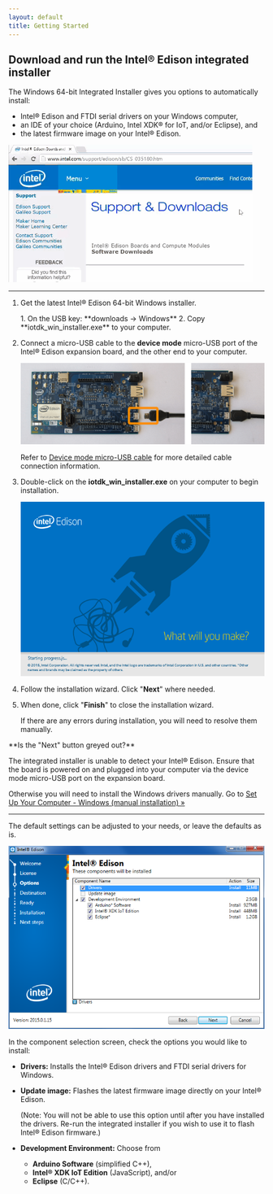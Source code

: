 ```yaml
---
layout: default
title: Getting Started
---
```


## Download and run the Intel® Edison integrated installer

The Windows 64-bit Integrated Installer gives you options to automatically install:

* Intel® Edison and FTDI serial drivers on your Windows computer,
* an IDE of your choice (Arduino, Intel XDK® for IoT, and/or Eclipse), and
* the latest firmware image on your Intel® Edison.

![Animated gif: installing Intel® Edison drivers using integrated installer](images/install_integrated_installer-animated.gif)

---

1. Get the latest Intel® Edison 64-bit Windows installer.

    <div class="callout goto" markdown="1">
    1. On the USB key: **downloads → Windows**
    2. Copy **iotdk_win_installer.exe** to your computer.
    </div>

2. Connect a micro-USB cable to the **device mode** micro-USB port of the Intel® Edison expansion board, and the other end to your computer.

    ![Micro-USB cable being plugged into the top micro-USB connector](../../assembly/arduino_expansion_board/images/device_mode-usb_cable-before_after.png)
  
    Refer to [Device mode micro-USB cable](../../assembly/arduino_expansion_board/details-device_mode_cable.html) for more detailed cable connection information.

3. Double-click on the **iotdk_win_installer.exe** on your computer to begin installation. 
  
    ![Intel® Edison 64-bit integrated installer wizard](images/integrated_installer_wizard.png)

4. Follow the installation wizard. Click "**Next**" where needed. 

5. When done, click "**Finish**" to close the installation wizard. 
  
    If there are any errors during installation, you will need to resolve them manually.

<div class="callout troubleshooting" markdown="1">
**Is the "Next" button greyed out?**

The integrated installer is unable to detect your Intel® Edison. Ensure that the board is powered on and plugged into your computer via the device mode micro-USB port on the expansion board.

Otherwise you will need to install the Windows drivers manually. Go to [Set Up Your Computer - Windows (manual installation) »](manual_installation.html) 
</div>

---

The default settings can be adjusted to your needs, or leave the defaults as is. 

![Configure Intel® Edison 64-bit integrated installion](images/integrated_installer_wizard-config_screen.png)

In the component selection screen, check the options you would like to install:

  * **Drivers:** 
    Installs the Intel® Edison drivers and FTDI serial drivers for Windows.

  * **Update image:** 
    Flashes the latest firmware image directly on your Intel® Edison.
    
    (Note: You will not be able to use this option until after you have installed the drivers. Re-run the integrated installer if you wish to use it to flash Intel® Edison firmware.)

  * **Development Environment:** Choose from 
      * **Arduino Software** (simplified C++), 
      * **Intel® XDK IoT Edition** (JavaScript), and/or 
      * **Eclipse** (C/C++).
